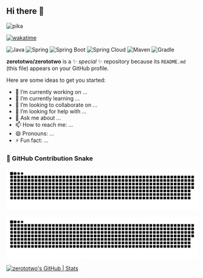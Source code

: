 ## Hi there 👋

<img src="https://github.com/zerototwo/zerototwo/blob/master/pika_sleep.gif" alt="pika" width="450px" />

[![wakatime](https://wakatime.com/badge/user/0c7f638f-df91-41e4-93bc-9c11a81180be.svg)](https://wakatime.com/@0c7f638f-df91-41e4-93bc-9c11a81180be)

![Java](https://img.shields.io/badge/-Java-007396?style=for-the-badge&logo=java&logoColor=white)
![Spring](https://img.shields.io/badge/-Spring-6DB33F?style=for-the-badge&logo=spring&logoColor=white)
![Spring Boot](https://img.shields.io/badge/-Spring%20Boot-6DB33F?style=for-the-badge&logo=spring-boot&logoColor=white)
![Spring Cloud](https://img.shields.io/badge/-Spring%20Cloud-6DB33F?style=for-the-badge&logo=spring&logoColor=white)
![Maven](https://img.shields.io/badge/-Maven-C71A36?style=for-the-badge&logo=apache-maven&logoColor=white)
![Gradle](https://img.shields.io/badge/-Gradle-02303A?style=for-the-badge&logo=gradle&logoColor=white)

**zerototwo/zerototwo** is a ✨ _special_ ✨ repository because its `README.md` (this file) appears on your GitHub profile.

Here are some ideas to get you started:

- 🔭 I’m currently working on ...
- 🌱 I’m currently learning ...
- 👯 I’m looking to collaborate on ...
- 🤔 I’m looking for help with ...
- 💬 Ask me about ...
- 📫 How to reach me: ...
- 😄 Pronouns: ...
- ⚡ Fun fact: ...
### 🐍 GitHub Contribution Snake

![GitHub Snake Light](https://github.com/zerototwo/zerototwo/blob/output/github-contribution-grid-snake.svg)

![GitHub Snake Dark](https://github.com/zerototwo/zerototwo/blob/output/github-contribution-grid-snake-dark.svg#gh-dark-mode-only)

[![zerototwo's GitHub | Stats](https://stats.quine.sh/zerototwo/github?theme=dark)](https://quine.sh?utm_source=widgets&utm_campaign=zerototwo)